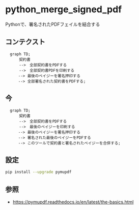 # python_merge_signed_pdf
Pythonで、署名されたPDFフェイルを結合する

## コンテクスト

```mermaid
  graph TD;
      契約書
      -->　全部契約書をPDFする
      -->　全部契約書PDFを印刷する
    　--> 最後のペイジーを署名押印する
    　--> 全部署名された契約書をPDFする;
```

## 今

```mermaid
  graph TD;
      契約書
      -->　全部契約書をPDFする
      -->　最後のペイジーを印刷する
    　--> 最後のペイジーを署名押印する
    　--> 署名された最後のペイジーをPDFする
    　--> このツールで契約書と署名されたペイジーを合併する;
```

## 設定

```sh
pip install --upgrade pymupdf
```

## 参照

* https://pymupdf.readthedocs.io/en/latest/the-basics.html